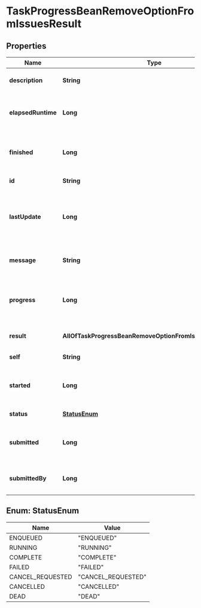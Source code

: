 # TaskProgressBeanRemoveOptionFromIssuesResult

## Properties
Name | Type | Description | Notes
------------ | ------------- | ------------- | -------------
**description** | **String** | The description of the task. |  [optional]
**elapsedRuntime** | **Long** | The execution time of the task, in milliseconds. | 
**finished** | **Long** | A timestamp recording when the task was finished. |  [optional]
**id** | **String** | The ID of the task. | 
**lastUpdate** | **Long** | A timestamp recording when the task progress was last updated. | 
**message** | **String** | Information about the progress of the task. |  [optional]
**progress** | **Long** | The progress of the task, as a percentage complete. | 
**result** | **AllOfTaskProgressBeanRemoveOptionFromIssuesResultResult** | The result of the task execution. |  [optional]
**self** | **String** | The URL of the task. | 
**started** | **Long** | A timestamp recording when the task was started. |  [optional]
**status** | [**StatusEnum**](#StatusEnum) | The status of the task. | 
**submitted** | **Long** | A timestamp recording when the task was submitted. | 
**submittedBy** | **Long** | The ID of the user who submitted the task. | 

<a name="StatusEnum"></a>
## Enum: StatusEnum
Name | Value
---- | -----
ENQUEUED | &quot;ENQUEUED&quot;
RUNNING | &quot;RUNNING&quot;
COMPLETE | &quot;COMPLETE&quot;
FAILED | &quot;FAILED&quot;
CANCEL_REQUESTED | &quot;CANCEL_REQUESTED&quot;
CANCELLED | &quot;CANCELLED&quot;
DEAD | &quot;DEAD&quot;

